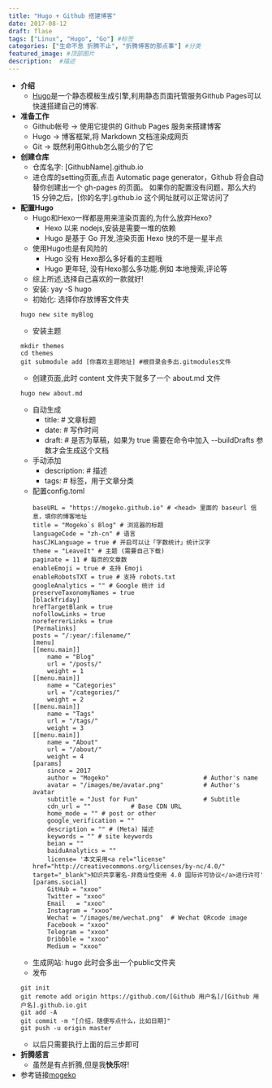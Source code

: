 ```yaml
---
title: "Hugo + Github 搭建博客"
date: 2017-08-12
draft: flase
tags: ["Linux", "Hugo", "Go"] #标签
categories: ["生命不息 折腾不止", "折腾博客的那点事"] #分类
featured_image: #顶部图片
description:  #描述
---
```

- **介绍**
    * [Hugo](https://github.com/gohugoio/hugo)是一个静态模板生成引擎,利用静态页面托管服务Github Pages可以快速搭建自己的博客.
- **准备工作**
    * Github帐号 -> 使用它提供的 Github Pages 服务来搭建博客
    * Hugo -> 博客框架,将 Markdown 文档渲染成网页
    * Git -> 既然利用Github怎么能少的了它
- **创建仓库**
    * 仓库名字: [GithubName].github.io
    * 进仓库的setting页面,点击 Automatic page generator，Github 将会自动替你创建出一个 gh-pages 的页面。 如果你的配置没有问题，那么大约 15 分钟之后，[你的名字].github.io 这个网址就可以正常访问了
- **配置Hugo**
    * Hugo和Hexo一样都是用来渲染页面的,为什么放弃Hexo?
        + Hexo 以来 nodejs,安装是需要一堆的依赖
        + Hugo 是基于 Go 开发,渲染页面 Hexo 快的不是一星半点
    * 使用Hugo也是有风险的
        + Hugo 没有 Hexo那么多好看的主题哦
        + Hugo 更年轻, 没有Hexo那么多功能.例如 本地搜索,评论等
    * 综上所述,选择自己喜欢的一款就好!
    * 安装: yay -S hugo
    * 初始化: 选择你存放博客文件夹
    ~~~shell
    hugo new site myBlog
    ~~~
    * 安装主题
    ~~~shell
    mkdir themes
    cd themes
    git submodule add [你喜欢主题地址] #根目录会多出.gitmodules文件
    ~~~
    * 创建页面,此时 content 文件夹下就多了一个 about.md 文件
    ~~~shell
    hugo new about.md
    ~~~
    * 自动生成
        + title: # 文章标题
        + date: # 写作时间
        + draft: # 是否为草稿，如果为 true 需要在命令中加入 --buildDrafts 参数才会生成这个文档
    * 手动添加
        + description: # 描述
        + tags: # 标签，用于文章分类
    * 配置config.toml
        ```shell
        baseURL = "https://mogeko.github.io" # <head> 里面的 baseurl 信息，填你的博客地址
        title = "Mogeko`s Blog" # 浏览器的标题
        languageCode = "zh-cn" # 语言
        hasCJKLanguage = true # 开启可以让「字数统计」统计汉字
        theme = "LeaveIt" # 主题 (需要自己下载)
        paginate = 11 # 每页的文章数
        enableEmoji = true # 支持 Emoji
        enableRobotsTXT = true # 支持 robots.txt
        googleAnalytics = "" # Google 统计 id
        preserveTaxonomyNames = true
        [blackfriday]
        hrefTargetBlank = true
        nofollowLinks = true
        noreferrerLinks = true
        [Permalinks]
        posts = "/:year/:filename/"
        [menu]
        [[menu.main]]
            name = "Blog"
            url = "/posts/"
            weight = 1
        [[menu.main]]
            name = "Categories"
            url = "/categories/"
            weight = 2
        [[menu.main]]
            name = "Tags"
            url = "/tags/"
            weight = 3
        [[menu.main]]
            name = "About"
            url = "/about/"
            weight = 4
        [params]
            since = 2017
            author = "Mogeko"                          # Author's name
            avatar = "/images/me/avatar.png"           # Author's avatar
            subtitle = "Just for Fun"                  # Subtitle
            cdn_url = ""           # Base CDN URL
            home_mode = "" # post or other
            google_verification = ""
            description = "" # (Meta) 描述
            keywords = "" # site keywords
            beian = ""
            baiduAnalytics = ""
            license= '本文采用<a rel="license" href="http://creativecommons.org/licenses/by-nc/4.0/" target="_blank">知识共享署名-非商业性使用 4.0 国际许可协议</a>进行许可'
        [params.social]
            GitHub = "xxoo"
            Twitter = "xxoo"
            Email   = "xxoo"
            Instagram = "xxoo"
            Wechat = "/images/me/wechat.png"  # Wechat QRcode image
            Facebook = "xxoo"
            Telegram = "xxoo"
            Dribbble = "xxoo"
            Medium = "xxoo"
        ```
    * 生成网站: hugo 此时会多出一个public文件夹
    * 发布
    ```shell
    git init
    git remote add origin https://github.com/[Github 用户名]/[Github 用户名].github.io.git
    git add -A
    git commit -m "[介绍，随便写点什么，比如日期]"
    git push -u origin master
    ```
    * 以后只需要执行上面的后三步即可
- **折腾感言**
    * 虽然是有点折腾,但是我**快乐**呀!
- 参考链接[mogeko](https://mogeko.me/2018/018/)


